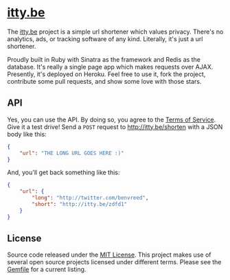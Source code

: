 # [itty.be]

The [itty.be] project is a simple url shortener which values privacy. There's no analytics, ads, or tracking software of any kind.
Literally, it's just a url shortener.

Proudly built in Ruby with Sinatra as the framework and Redis as the database. It's really a single page app which makes requests over AJAX.
Presently, it's deployed on Heroku. Feel free to use it, fork the project, contribute some pull requests, and show some love with those stars.

## API

Yes, you can use the API. By doing so, you agree to the [Terms of Service]. Give it a test drive! Send a `POST` request to http://itty.be/shorten with a JSON body like this:

```json
{
    "url": "THE LONG URL GOES HERE :)"
}
```

And, you'll get back something like this:

```json
{
    "url": {
        "long": "http://twitter.com/benvreed",
        "short": "http://itty.be/zdfd1"
    }
}
```

## License

Source code released under the [MIT License]. This project makes use of several open source projects licensed under different terms. Please see the [Gemfile] for a current listing.

[itty.be]: http://itty.be
[MIT License]: http://github.com/codeblooded/ittybe/tree/master/LICENSE
[Terms of Service]: http://itty.be/terms
[Gemfile]: http://github.com/codeblooded/ittybe/tree/master/Gemfile
